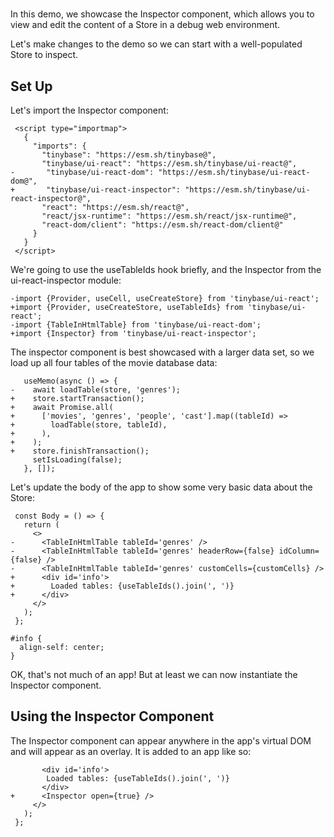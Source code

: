 # <Inspector />

In this demo, we showcase the Inspector component, which allows you to view and
edit the content of a Store in a debug web environment.

Let's make changes to the <TableInHtmlTable /> demo so we can start with a
well-populated Store to inspect.

[base]: # '<TableInHtmlTable />'

## Set Up

Let's import the Inspector component:

```diff-html
 <script type="importmap">
   {
     "imports": {
       "tinybase": "https://esm.sh/tinybase@",
       "tinybase/ui-react": "https://esm.sh/tinybase/ui-react@",
-       "tinybase/ui-react-dom": "https://esm.sh/tinybase/ui-react-dom@",
+       "tinybase/ui-react-inspector": "https://esm.sh/tinybase/ui-react-inspector@",
       "react": "https://esm.sh/react@",
       "react/jsx-runtime": "https://esm.sh/react/jsx-runtime@",
       "react-dom/client": "https://esm.sh/react-dom/client@"
     }
   }
 </script>
```

We're going to use the useTableIds hook briefly, and the Inspector from the
ui-react-inspector module:

```diff-js
-import {Provider, useCell, useCreateStore} from 'tinybase/ui-react';
+import {Provider, useCreateStore, useTableIds} from 'tinybase/ui-react';
-import {TableInHtmlTable} from 'tinybase/ui-react-dom';
+import {Inspector} from 'tinybase/ui-react-inspector';
```

The inspector component is best showcased with a larger data set, so we load up
all four tables of the movie database data:

```diff-jsx
   useMemo(async () => {
-    await loadTable(store, 'genres');
+    store.startTransaction();
+    await Promise.all(
+      ['movies', 'genres', 'people', 'cast'].map((tableId) =>
+        loadTable(store, tableId),
+      ),
+    );
+    store.finishTransaction();
     setIsLoading(false);
   }, []);
```

Let's update the body of the app to show some very basic data about the Store:

```diff-jsx
 const Body = () => {
   return (
     <>
-      <TableInHtmlTable tableId='genres' />
-      <TableInHtmlTable tableId='genres' headerRow={false} idColumn={false} />
-      <TableInHtmlTable tableId='genres' customCells={customCells} />
+      <div id='info'>
+        Loaded tables: {useTableIds().join(', ')}
+      </div>
     </>
   );
 };
```

```less
#info {
  align-self: center;
}
```

OK, that's not much of an app! But at least we can now instantiate the Inspector
component.

## Using the Inspector Component

The Inspector component can appear anywhere in the app's virtual DOM and will
appear as an overlay. It is added to an app like so:

```diff-jsx
       <div id='info'>
        Loaded tables: {useTableIds().join(', ')}
       </div>
+      <Inspector open={true} />
     </>
   );
 };
```
